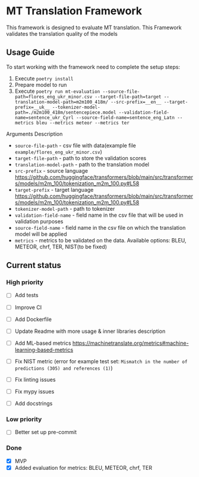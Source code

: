 # MT Translation Framework

This framework is designed to evaluate MT translation. This Framework validates the translation quality of the models

## Usage Guide
To start working with the framework need to complete the setup steps:
1. Execute `poetry install`
2. Prepare model to run
3. Execute `poetry run mt-evaluation --source-file-path=flores_eng_ukr_minor.csv --target-file-path=target --translation-model-path=m2m100_418m/ --src-prefix=__en__ --target-prefix=__uk__ --tokenizer-model-path=./m2m100_418m/sentencepiece.model --validation-field-name=sentence_ukr_Cyrl --source-field-name=sentence_eng_Latn --metrics bleu --metrics meteor --metrics ter`

Arguments Description
* `source-file-path` - csv file with data(example file `example/flores_eng_ukr_minor.csv`)
* `target-file-path` - path to store the validation scores
* `translation-model-path` - path to the translation model
* `src-prefix` - source language https://github.com/huggingface/transformers/blob/main/src/transformers/models/m2m_100/tokenization_m2m_100.py#L58
* `target-prefix` - target language https://github.com/huggingface/transformers/blob/main/src/transformers/models/m2m_100/tokenization_m2m_100.py#L58
* `tokenizer-model-path` - path to tokenizer
* `validation-field-name` - field name in the csv file that will be used in validation purposes
* `source-field-name` - field name in the csv file on which the translation model will be applied
* `metrics` - metrics to be validated on the data. Available options: BLEU, METEOR, chrf, TER, NIST(to be fixed)


## Current status

### High priority
- [ ] Add tests
- [ ] Improve CI
- [ ] Add Dockerfile
- [ ] Update Readme with more usage & inner libraries description
- [ ] Add ML-based metrics https://machinetranslate.org/metrics#machine-learning-based-metrics
- [ ] Fix NIST metric (error for example test set: `Mismatch in the number of predictions (305) and references (1)`)
- [ ] Fix linting issues
- [ ] Fix mypy issues
- [ ] Add docstrings



### Low priority
- [ ] Better set up pre-commit

### Done
- [x] MVP
- [x] Added evaluation for metrics: BLEU, METEOR, chrf, TER
